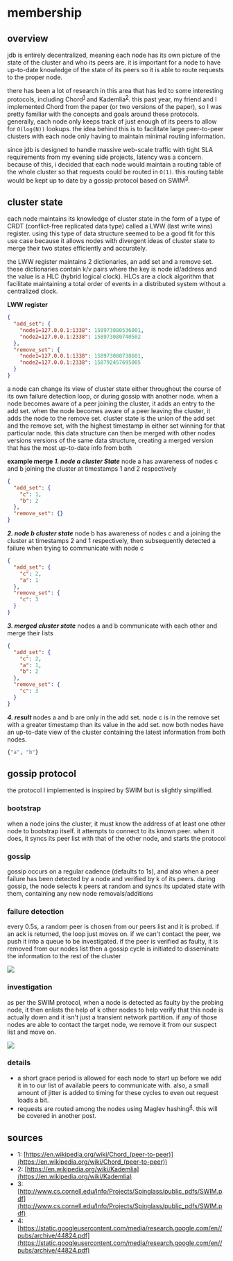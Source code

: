 # membership
## overview
jdb is entirely decentralized, meaning each node has its own picture of the state of the cluster and who its peers are. it is important for a node to have up-to-date knowledge of the state of its peers so it is able to route requests to the proper node.

there has been a lot of research in this area that has led to some interesting protocols, including Chord<sup>[1](#footnote-chord)</sup> and Kademlia<sup>[2](#footnote-kademlia)</sup>. this past year, my friend and I implemented Chord from the paper (or two versions of the paper), so I was pretty familiar with the concepts and goals around these protocols. generally, each node only keeps track of just enough of its peers to allow for `O(log(N))` lookups. the idea behind this is to facilitate large peer-to-peer clusters with each node only having to maintain minimal routing information.

since jdb is designed to handle massive web-scale traffic with tight SLA requirements from my evening side projects, latency was a concern. because of this, i decided that each node would maintain a routing table of the whole cluster so that requests could be routed in `O(1)`. this routing table would be kept up to date by a gossip protocol based on SWIM<sup>[3](#footnote-swim)</sup>.

## cluster state
each node maintains its knowledge of cluster state in the form of a type of CRDT (conflict-free replicated data type) called a LWW (last write wins) register. using this type of data structure seemed to be a good fit for this use case because it allows nodes with divergent ideas of cluster state to merge their two states efficiently and accurately.

the LWW register maintains 2 dictionaries, an add set and a remove set. these dictionaries contain k/v pairs where the key is node id/address and the value is a HLC (hybrid logical clock). HLCs are a clock algorithm that facilitate maintaining a total order of events in a distributed system without a centralized clock.

**LWW register**
```json
{
  "add_set": {
    "node1=127.0.0.1:1338": 158973080536001,
    "node2=127.0.0.1:2338": 158973080740502
  },
  "remove_set": {
    "node1=127.0.0.1:1338": 158973080738601,
    "node2=127.0.0.1:2338": 158792457695005
  }
}
```

a node can change its view of cluster state either throughout the course of its own failure detection loop, or during gossip with another node. when a node becomes aware of a peer joining the cluster, it adds an entry to the add set. when the node becomes aware of a peer leaving the cluster, it adds the node to the remove set. cluster state is the union of the add set and the remove set, with the highest timestamp in either set winning for that particular node. this data structure can then be merged with other nodes versions versions of the same data structure, creating a merged version that has the most up-to-date info from both

**example merge**
***1. node a cluster State***
node a has awareness of nodes c and b joining the cluster at timestamps 1 and 2 respectively
```json
{
  "add_set": {
    "c": 1,
    "b": 2
  },
  "remove_set": {}
}
```
***2. node b cluster state***
node b has awareness of nodes c and a joining the cluster at timestamps 2 and 1 respectively, then subsequently detected a failure when trying to communicate with node c
```json
{
  "add_set": {
    "c": 2,
    "a": 1
  },
  "remove_set": {
    "c": 3
  }
}
```
***3. merged cluster state***
nodes a and b communicate with each other and merge their lists
```json
{
  "add_set": {
    "c": 2,
    "a": 1,
    "b": 2
  },
  "remove_set": {
    "c": 3
  }
}
```

***4. result***
nodes a and b are only in the add set. node c is in the remove set with a greater timestamp than its value in the add set. now both nodes have an up-to-date view of the cluster containing the latest information from both nodes.
```python
{"a", "b"}
```

## gossip protocol
the protocol I implemented is inspired by SWIM but is slightly simplified.
### bootstrap
when a node joins the cluster, it must know the address of at least one other node to bootstrap itself. it attempts to connect to its known peer. when it does, it syncs its peer list with that of the other node, and starts the protocol
### gossip
gossip occurs on a regular cadence (defaults to 1s), and also when a peer failure has been detected by a node and verified by k of its peers. during gossip, the node selects k peers at random and syncs its updated state with them, containing any new node removals/additions
### failure detection
every 0.5s, a random peer is chosen from our peers list and it is probed. if an ack is returned, the loop just moves on. if we can't contact the peer, we push it into a queue to be investigated. if the peer is verified as faulty, it is removed from our nodes list then a gossip cycle is initiated to disseminate the information to the rest of the cluster

[![](https://mermaid.ink/img/eyJjb2RlIjoic2VxdWVuY2VEaWFncmFtXG5cdHBhcnRpY2lwYW50IG5vZGUxXG5cdHBhcnRpY2lwYW50IG5vZGUyXG5cdHBhcnRpY2lwYW50IG5vZGUzXG5cdGF1dG9udW1iZXJcblx0bm9kZTItPj5ub2RlMTogc3RhdGUgc3luY1xuXHRub2RlMS0tPj5ub2RlMjogY2x1c3RlciBzdGF0ZVxuXHRub2RlMy0-Pm5vZGUyOiBzdGF0ZSBzeW5jXG5cdG5vZGUyLS0-Pm5vZGUzOiBjbHVzdGVyIHN0YXRlXG5cdGxvb3AgZmFpbHVyZSBkZXRlY3Rpb24gbG9vcCAoMC41cylcblx0XHRub2RlMS0-Pm5vZGUyOiBwaW5nXG5cdFx0bm9kZTItLT4-bm9kZTE6IGFja1xuXHRcdG5vZGUyLT4-bm9kZTE6IHBpbmdcblx0XHRub2RlMS0tPj5ub2RlMjogYWNrXG5cdFx0bm9kZTItPj5ub2RlMzogcGluZ1xuXHRcdG5vZGUzLS0-Pm5vZGUyOiBhY2tcblx0XHRub2RlMy0-Pm5vZGUyOiBwaW5nXG5cdFx0bm9kZTItLT4-bm9kZTM6IGFja1xuXHRcdG5vZGUzLT4-bm9kZTE6IHBpbmdcblx0XHRub2RlMS0tPj5ub2RlMzogYWNrXG5cdFx0bm9kZTEtPj5ub2RlMzogcGluZ1xuXHRcdG5vZGUzLS0-Pm5vZGUxOiBhY2tcblx0ZW5kIiwibWVybWFpZCI6eyJ0aGVtZSI6ImRlZmF1bHQifSwidXBkYXRlRWRpdG9yIjpmYWxzZX0)](https://mermaid-js.github.io/mermaid-live-editor/#/edit/eyJjb2RlIjoic2VxdWVuY2VEaWFncmFtXG5cdHBhcnRpY2lwYW50IG5vZGUxXG5cdHBhcnRpY2lwYW50IG5vZGUyXG5cdHBhcnRpY2lwYW50IG5vZGUzXG5cdGF1dG9udW1iZXJcblx0bm9kZTItPj5ub2RlMTogc3RhdGUgc3luY1xuXHRub2RlMS0tPj5ub2RlMjogY2x1c3RlciBzdGF0ZVxuXHRub2RlMy0-Pm5vZGUyOiBzdGF0ZSBzeW5jXG5cdG5vZGUyLS0-Pm5vZGUzOiBjbHVzdGVyIHN0YXRlXG5cdGxvb3AgZmFpbHVyZSBkZXRlY3Rpb24gbG9vcCAoMC41cylcblx0XHRub2RlMS0-Pm5vZGUyOiBwaW5nXG5cdFx0bm9kZTItLT4-bm9kZTE6IGFja1xuXHRcdG5vZGUyLT4-bm9kZTE6IHBpbmdcblx0XHRub2RlMS0tPj5ub2RlMjogYWNrXG5cdFx0bm9kZTItPj5ub2RlMzogcGluZ1xuXHRcdG5vZGUzLS0-Pm5vZGUyOiBhY2tcblx0XHRub2RlMy0-Pm5vZGUyOiBwaW5nXG5cdFx0bm9kZTItLT4-bm9kZTM6IGFja1xuXHRcdG5vZGUzLT4-bm9kZTE6IHBpbmdcblx0XHRub2RlMS0tPj5ub2RlMzogYWNrXG5cdFx0bm9kZTEtPj5ub2RlMzogcGluZ1xuXHRcdG5vZGUzLS0-Pm5vZGUxOiBhY2tcblx0ZW5kIiwibWVybWFpZCI6eyJ0aGVtZSI6ImRlZmF1bHQifSwidXBkYXRlRWRpdG9yIjpmYWxzZX0)
### investigation
as per the SWIM protocol, when a node is detected as faulty by the probing node, it then enlists the help of k other nodes to help verify that this node is actually down and it isn't just a transient network partition. if any of those nodes are able to contact the target node, we remove it from our suspect list and move on.

[![](https://mermaid.ink/img/eyJjb2RlIjoic2VxdWVuY2VEaWFncmFtXG5cdHBhcnRpY2lwYW50IG5vZGUxXG5cdHBhcnRpY2lwYW50IG5vZGUyXG5cdHBhcnRpY2lwYW50IG5vZGUzXG5cdHBhcnRpY2lwYW50IG5vZGU0XG5cdHBhcnRpY2lwYW50IG5vZGU1XG5cdGF1dG9udW1iZXJcblx0cmVjdCByZ2JhKDI1NSwwLDApXG5cdFx0bm9kZTEtPj5ub2RlMjogcGluZ1xuXHRlbmRcblx0cGFyIGludmVzdGlnYXRlIG5vZGUyXG5cdFx0bm9kZTEtPj5ub2RlMzogcGluZyByZXEgKG5vZGUyKVxuXHRcdG5vZGUxLT4-bm9kZTQ6IHBpbmcgcmVxIChub2RlMilcblx0XHRub2RlMS0-Pm5vZGU1OiBwaW5nIHJlcSAobm9kZTIpXG5cdGVuZFxuXHRwYXIgaW52ZXN0aWdhdGluZyBub2RlMlxuXHRcdHJlY3QgcmdiYSgyNTUsMCwwKVxuXHRcdFx0bm9kZTMtPj5ub2RlMjogcGluZ1xuXHRcdFx0bm9kZTQtPj5ub2RlMjogcGluZ1xuXHRcdFx0bm9kZTUtPj5ub2RlMjogcGluZ1xuXHRcdGVuZFxuXHRlbmRcblx0cGFyIG5vZGUyIGZhaWx1cmUgY29uZmlybWVkXG5cdFx0bm9kZTMtLT4-bm9kZTE6IGZhaWx1cmUgY29uZmlybWVkIChub2RlMilcblx0XHRub2RlNC0tPj5ub2RlMTogZmFpbHVyZSBjb25maXJtZWQgKG5vZGUyKVxuXHRcdG5vZGU1LS0-Pm5vZGUxOiBmYWlsdXJlIGNvbmZpcm1lZCAobm9kZTIpXG5cdGVuZFxuXHRub2RlMS0-Pm5vZGU0OiBnb3NzaXAgKHJhbmRvbSBwZWVyKSIsIm1lcm1haWQiOnsidGhlbWUiOiJkZWZhdWx0In0sInVwZGF0ZUVkaXRvciI6ZmFsc2V9)](https://mermaid-js.github.io/mermaid-live-editor/#/edit/eyJjb2RlIjoic2VxdWVuY2VEaWFncmFtXG5cdHBhcnRpY2lwYW50IG5vZGUxXG5cdHBhcnRpY2lwYW50IG5vZGUyXG5cdHBhcnRpY2lwYW50IG5vZGUzXG5cdHBhcnRpY2lwYW50IG5vZGU0XG5cdHBhcnRpY2lwYW50IG5vZGU1XG5cdGF1dG9udW1iZXJcblx0cmVjdCByZ2JhKDI1NSwwLDApXG5cdFx0bm9kZTEtPj5ub2RlMjogcGluZ1xuXHRlbmRcblx0cGFyIGludmVzdGlnYXRlIG5vZGUyXG5cdFx0bm9kZTEtPj5ub2RlMzogcGluZyByZXEgKG5vZGUyKVxuXHRcdG5vZGUxLT4-bm9kZTQ6IHBpbmcgcmVxIChub2RlMilcblx0XHRub2RlMS0-Pm5vZGU1OiBwaW5nIHJlcSAobm9kZTIpXG5cdGVuZFxuXHRwYXIgaW52ZXN0aWdhdGluZyBub2RlMlxuXHRcdHJlY3QgcmdiYSgyNTUsMCwwKVxuXHRcdFx0bm9kZTMtPj5ub2RlMjogcGluZ1xuXHRcdFx0bm9kZTQtPj5ub2RlMjogcGluZ1xuXHRcdFx0bm9kZTUtPj5ub2RlMjogcGluZ1xuXHRcdGVuZFxuXHRlbmRcblx0cGFyIG5vZGUyIGZhaWx1cmUgY29uZmlybWVkXG5cdFx0bm9kZTMtLT4-bm9kZTE6IGZhaWx1cmUgY29uZmlybWVkIChub2RlMilcblx0XHRub2RlNC0tPj5ub2RlMTogZmFpbHVyZSBjb25maXJtZWQgKG5vZGUyKVxuXHRcdG5vZGU1LS0-Pm5vZGUxOiBmYWlsdXJlIGNvbmZpcm1lZCAobm9kZTIpXG5cdGVuZFxuXHRub2RlMS0-Pm5vZGU0OiBnb3NzaXAgKHJhbmRvbSBwZWVyKSIsIm1lcm1haWQiOnsidGhlbWUiOiJkZWZhdWx0In0sInVwZGF0ZUVkaXRvciI6ZmFsc2V9)
### details
- a short grace period is allowed for each node to start up before we add it in to our list of available peers to communicate with. also, a small amount of jitter is added to timing for these cycles to even out request loads a bit.
- requests are routed among the nodes using Maglev hashing<sup>[4](#footnote-maglev)</sup>. this will be covered in another post.

## sources
- <a name="footnote-chord">1</a>: [https://en.wikipedia.org/wiki/Chord_(peer-to-peer)](https://en.wikipedia.org/wiki/Chord_(peer-to-peer))
- <a name="footnote-kademlia">2</a>: [https://en.wikipedia.org/wiki/Kademlia](https://en.wikipedia.org/wiki/Kademlia)
- <a name="footnote-swim">3</a>: [http://www.cs.cornell.edu/Info/Projects/Spinglass/public_pdfs/SWIM.pdf](http://www.cs.cornell.edu/Info/Projects/Spinglass/public_pdfs/SWIM.pdf)
- <a name="footnote-maglev">4</a>: [https://static.googleusercontent.com/media/research.google.com/en//pubs/archive/44824.pdf](https://static.googleusercontent.com/media/research.google.com/en//pubs/archive/44824.pdf)